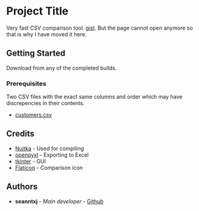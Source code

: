 # Project Title

Very fast CSV comparison tool.
[gist](https://gist.github.com/PurpleBooth/109311bb0361f32d87a2). But the page cannot open anymore so that is why I have moved it here.

## Getting Started

Download from any of the completed builds.

### Prerequisites

Two CSV files with the exact same columns and order which may have discrepencies in their contents.
- [customers.csv](https://www.datablist.com/learn/csv/download-sample-csv-files)

## Credits

  - [Nuitka](https://github.com/Nuitka/Nuitka) - Used for compiling 
  - [openpyxl](https://foss.heptapod.net/openpyxl/openpyxl) - Exporting to Excel
  - [tkinter](https://docs.python.org/3/library/tkinter.html) - GUI
  - [Flaticon](https://www.flaticon.com/free-icons/comparison) - Comparison icon

## Authors

  - **seanntxj** - *Main developer* -
    [Github](https://github.com/seanntxj)

